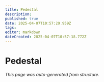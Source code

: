 ```yaml
---
title: Pedestal
description: 
published: true
date: 2025-04-07T10:57:20.959Z
tags: 
editor: markdown
dateCreated: 2025-04-07T10:57:18.772Z
---
```


# Pedestal

*This page was auto-generated from structure.*